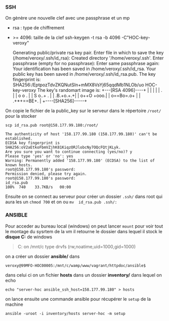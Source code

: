 ### SSH
On gènère une nouvelle clef avec une passphrase et un mp

- rsa : type de chiffrement
- \>= 4096: taille de la clef
ssh-keygen -t rsa -b 4096 -C"HOC-key-veroxy"
    
    
    Generating public/private rsa key pair.
    Enter file in which to save the key (/home/veroxy/.ssh/id_rsa):
    Created directory '/home/veroxy/.ssh'.
    Enter passphrase (empty for no passphrase):
    Enter same passphrase again:
    Your identification has been saved in /home/veroxy/.ssh/id_rsa.
    Your public key has been saved in /home/veroxy/.ssh/id_rsa.pub.
    The key fingerprint is:
    SHA256:/EptpozTdvZKQNutSln+mMX8VsYj65qqdMb1NLOb/uo HOC-key-veroxy
    The key's randomart image is:
    +---[RSA 4096]----+
    |                 |
    |                 |
    |        .        |
    |       o o .     |
    |        S o..+ . |
    |        .B.+o.+.+|
    |       o++O +ooo.|
    |      o==Bo=.o+  |
    |      .+*+==BE+. |
    +----[SHA256]-----+

On copie le fichier de la public_key sur le serveur dans le répertoire `/root/` pour la stocker
 ~~~shell
 scp id_rsa.pub root@158.177.99.180:/root/
 ~~~
 
    The authenticity of host '158.177.99.180 (158.177.99.180)' can't be established.
    ECDSA key fingerprint is SHA256:oV2aEtkoFbmVZjhK81KiqzORJlobcNy7OQcFQtjKLyk.
    Are you sure you want to continue connecting (yes/no)? y
    Please type 'yes' or 'no': yes
    Warning: Permanently added '158.177.99.180' (ECDSA) to the list of known hosts.
    root@158.177.99.180's password:
    Permission denied, please try again.
    root@158.177.99.180's password:
    id_rsa.pub                                                                            100%  740    33.7KB/s   00:00


Ensuite on se connect au serveur pour créer un dossier `.ssh/` dans root qui aura les un `chmod 700` et on ou `mv  id_rsa.pub .ssh/:`


### ANSIBLE

Pour acceder au bureau local (windows) on peut lancer `mount` pour voir tout le montage du sysrtem de la vm il retourne le dossier dans lequel il stock le **disque C:** de windows
> C: on /mnt/c type drvfs (rw,noatime,uid=1000,gid=1000)

on a créer un dossier **ansible/** dans 
~~~shell
veroxy@99MFO-HOC00005:/mnt/c/wamp/www/vagrant/httpdoc/ansible$
~~~
dans celui ci on un fichier **hosts** dans un dossier **inventory/** dans lequel on echo 
~~~shell
echo "server-hoc ansible_ssh_host=158.177.99.180" > hosts
~~~

on lance ensuite une commande ansible pour récupérer le `setup` de la machine
~~~shell
ansible -uroot -i inventory/hosts server-hoc -m setup
~~~
